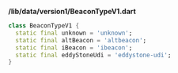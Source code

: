 
**/lib/data/version1/BeaconTypeV1.dart**

```dart
class BeaconTypeV1 {
  static final unknown = 'unknown';
  static final altBeacon = 'altbeacon';
  static final iBeacon = 'ibeacon';
  static final eddyStoneUdi = 'eddystone-udi';
}


```

